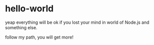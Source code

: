 # hello-world
yeap everything will be ok if you lost your mind in world of Node.js and something else.

follow my path, you will get more!
